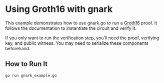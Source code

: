 # Using Groth16 with gnark

This example demonstrates how to use gnark.go to run a [Groth16](https://www.zeroknowledgeblog.com/index.php/groth16) proof. It follows the documentation to instantiate the circuit and verify it.

If you only want to run the verification step, you'll need the proof, verifying key, and public witness. You may need to serialize these components beforehand.

## How to Run It

```sh
go run gnark_example.go
```
